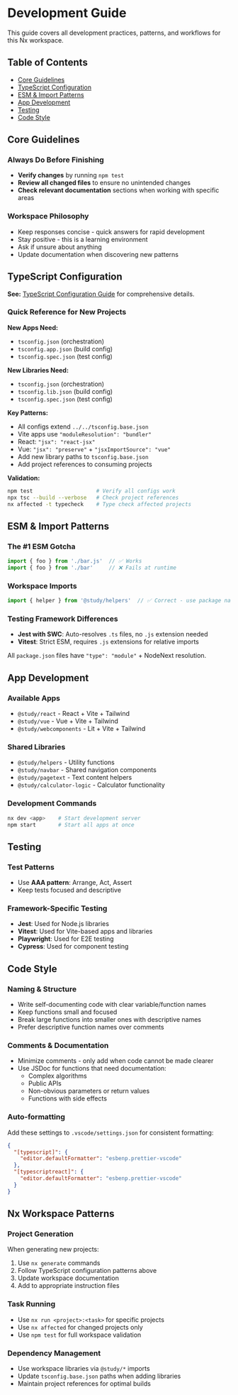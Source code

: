 # Development Guide

This guide covers all development practices, patterns, and workflows for this Nx workspace.

## Table of Contents

- [Core Guidelines](#core-guidelines)
- [TypeScript Configuration](#typescript-configuration)
- [ESM & Import Patterns](#esm--import-patterns)
- [App Development](#app-development)
- [Testing](#testing)
- [Code Style](#code-style)

## Core Guidelines

### Always Do Before Finishing
- **Verify changes** by running `npm test`
- **Review all changed files** to ensure no unintended changes
- **Check relevant documentation** sections when working with specific areas

### Workspace Philosophy
- Keep responses concise - quick answers for rapid development
- Stay positive - this is a learning environment
- Ask if unsure about anything
- Update documentation when discovering new patterns

## TypeScript Configuration

**See:** [TypeScript Configuration Guide](TYPESCRIPT_CONFIG.md) for comprehensive details.

### Quick Reference for New Projects

**New Apps Need:**
- `tsconfig.json` (orchestration)
- `tsconfig.app.json` (build config)
- `tsconfig.spec.json` (test config)

**New Libraries Need:**
- `tsconfig.json` (orchestration)
- `tsconfig.lib.json` (build config)
- `tsconfig.spec.json` (test config)

**Key Patterns:**
- All configs extend `../../tsconfig.base.json`
- Vite apps use `"moduleResolution": "bundler"`
- React: `"jsx": "react-jsx"`
- Vue: `"jsx": "preserve"` + `"jsxImportSource": "vue"`
- Add new library paths to `tsconfig.base.json`
- Add project references to consuming projects

**Validation:**
```bash
npm test                    # Verify all configs work
npx tsc --build --verbose   # Check project references
nx affected -t typecheck    # Type check affected projects
```

## ESM & Import Patterns

### The #1 ESM Gotcha
```typescript
import { foo } from './bar.js'  // ✅ Works
import { foo } from './bar'     // ❌ Fails at runtime
```

### Workspace Imports
```typescript
import { helper } from '@study/helpers'  // ✅ Correct - use package names
```

### Testing Framework Differences
- **Jest with SWC**: Auto-resolves `.ts` files, no `.js` extension needed
- **Vitest**: Strict ESM, requires `.js` extensions for relative imports

All `package.json` files have `"type": "module"` + NodeNext resolution.

## App Development

### Available Apps
- `@study/react` - React + Vite + Tailwind
- `@study/vue` - Vue + Vite + Tailwind  
- `@study/webcomponents` - Lit + Vite + Tailwind

### Shared Libraries
- `@study/helpers` - Utility functions
- `@study/navbar` - Shared navigation components
- `@study/pagetext` - Text content helpers
- `@study/calculator-logic` - Calculator functionality

### Development Commands
```bash
nx dev <app>    # Start development server
npm start       # Start all apps at once
```

## Testing

### Test Patterns
- Use **AAA pattern**: Arrange, Act, Assert
- Keep tests focused and descriptive

### Framework-Specific Testing
- **Jest**: Used for Node.js libraries
- **Vitest**: Used for Vite-based apps and libraries
- **Playwright**: Used for E2E testing
- **Cypress**: Used for component testing

## Code Style

### Naming & Structure
- Write self-documenting code with clear variable/function names
- Keep functions small and focused
- Break large functions into smaller ones with descriptive names
- Prefer descriptive function names over comments

### Comments & Documentation
- Minimize comments - only add when code cannot be made clearer
- Use JSDoc for functions that need documentation:
  - Complex algorithms
  - Public APIs
  - Non-obvious parameters or return values
  - Functions with side effects

### Auto-formatting
Add these settings to `.vscode/settings.json` for consistent formatting:
```json
{
  "[typescript]": {
    "editor.defaultFormatter": "esbenp.prettier-vscode"
  },
  "[typescriptreact]": {
    "editor.defaultFormatter": "esbenp.prettier-vscode"
  }
}
```

## Nx Workspace Patterns

### Project Generation
When generating new projects:
1. Use `nx generate` commands
2. Follow TypeScript configuration patterns above
3. Update workspace documentation
4. Add to appropriate instruction files

### Task Running
- Use `nx run <project>:<task>` for specific projects
- Use `nx affected` for changed projects only
- Use `npm test` for full workspace validation

### Dependency Management
- Use workspace libraries via `@study/*` imports
- Update `tsconfig.base.json` paths when adding libraries
- Maintain project references for optimal builds
